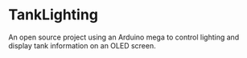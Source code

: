 # TankLighting
An open source project using an Arduino mega to control lighting and display tank information on an OLED screen.
